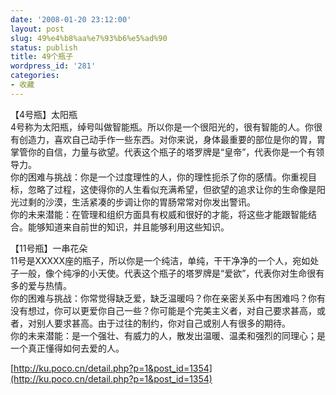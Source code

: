 ```yaml
---
date: '2008-01-20 23:12:00'
layout: post
slug: 49%e4%b8%aa%e7%93%b6%e5%ad%90
status: publish
title: 49个瓶子
wordpress_id: '281'
categories:
- 收藏
---
```


【4号瓶】太阳瓶  
4号称为太阳瓶，绰号叫做智能瓶。所以你是一个很阳光的，很有智能的人。你很有创造力，喜欢自己动手作一些东西。对你来说，身体最重要的部位是你的胃，胃掌管你的自信，力量与欲望。代表这个瓶子的塔罗牌是“皇帝”，代表你是一个有领导力。  
你的困难与挑战：你是一个过度理性的人，你的理性扼杀了你的感情。你重视目标，忽略了过程，这使得你的人生看似充满希望，但欲望的追求让你的生命像是阳光过剩的沙漠，生活紧凑的步调让你的胃肠常常对你发出警讯。  
你的未来潜能：在管理和组织方面具有权威和很好的才能，将这些才能跟智能结合。能够知道来自前世的知识，并且能够利用这些知识。

【11号瓶】一串花朵  
11号是XXXXX座的瓶子，所以你是一个纯洁，单纯，干干净净的一个人，宛如处子一般，像个纯凈的小天使。代表这个瓶子的塔罗牌是“爱欲”，代表你对生命很有多的爱与热情。  
你的困难与挑战：你常觉得缺乏爱，缺乏温暖吗？你在亲密关系中有困难吗？你有没有想过，你可以更爱你自己一些？你可能是个完美主义者，对自己要求甚高，或者，对别人要求甚高。由于过往的制约，你对自己或别人有很多的期待。  
你的未来潜能：是一个强壮、有威力的人，散发出温暖、温柔和强烈的同理心；是一个真正懂得如何去爱的人。

[http://ku.poco.cn/detail.php?p=1&post_id=1354](http://ku.poco.cn/detail.php?p=1&post_id=1354)
